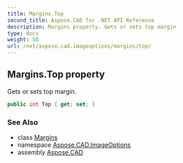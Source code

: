 ```yaml
---
title: Margins.Top
second_title: Aspose.CAD for .NET API Reference
description: Margins property. Gets or sets top margin
type: docs
weight: 50
url: /net/aspose.cad.imageoptions/margins/top/
---
```

## Margins.Top property

Gets or sets top margin.

```csharp
public int Top { get; set; }
```

### See Also

* class [Margins](../)
* namespace [Aspose.CAD.ImageOptions](../../margins/)
* assembly [Aspose.CAD](../../../)


